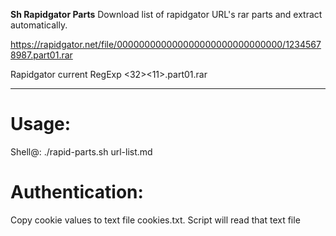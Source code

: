 **Sh Rapidgator Parts**
Download list of rapidgator URL's rar parts and extract automatically.

https://rapidgator.net/file/000000000000000000000000000000/12345678987.part01.rar

Rapidgator current RegExp <32><11>.part01.rar


---
# Usage:
Shell@: ./rapid-parts.sh url-list.md
# Authentication:
Copy cookie values to text file cookies.txt. Script will read that text file
